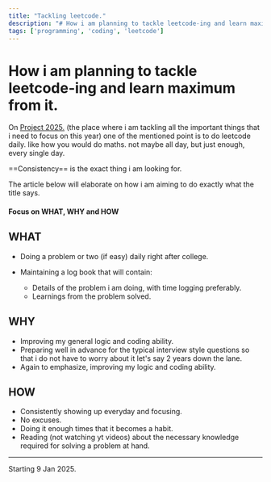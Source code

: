 ```yaml
---
title: "Tackling leetcode."
description: "# How i am planning to tackle leetcode-ing and learn maximum from it."
tags: ['programming', 'coding', 'leetcode']
---
```

# How i am planning to tackle leetcode-ing and learn maximum from it.

On [Project 2025.](https://project2025-alpha.vercel.app/) (the place where i am tackling all the important things that i need to focus on this year) one of the mentioned point is to do leetcode daily. like how you would do maths. not maybe all day, but just enough, every single day.

==Consistency== is the exact thing i am looking for.

The article below will elaborate on how i am aiming to do exactly what the title says.

#### Focus on WHAT, WHY and HOW

## WHAT

- Doing a problem or two (if easy) daily right after college.

- Maintaining a log book that will contain:

  - Details of the problem i am doing, with time logging preferably.
  - Learnings from the problem solved.

## WHY

- Improving my general logic and coding ability.
- Preparing well in advance for the typical interview style questions so that i do not have to worry about it let's say 2 years down the lane.
- Again to emphasize, improving my logic and coding ability.

## HOW

- Consistently showing up everyday and focusing.
- No excuses.
- Doing it enough times that it becomes a habit.
- Reading (not watching yt videos) about the necessary knowledge required for solving a problem at hand.

---

<footer>Starting 9 Jan 2025.</footer>





